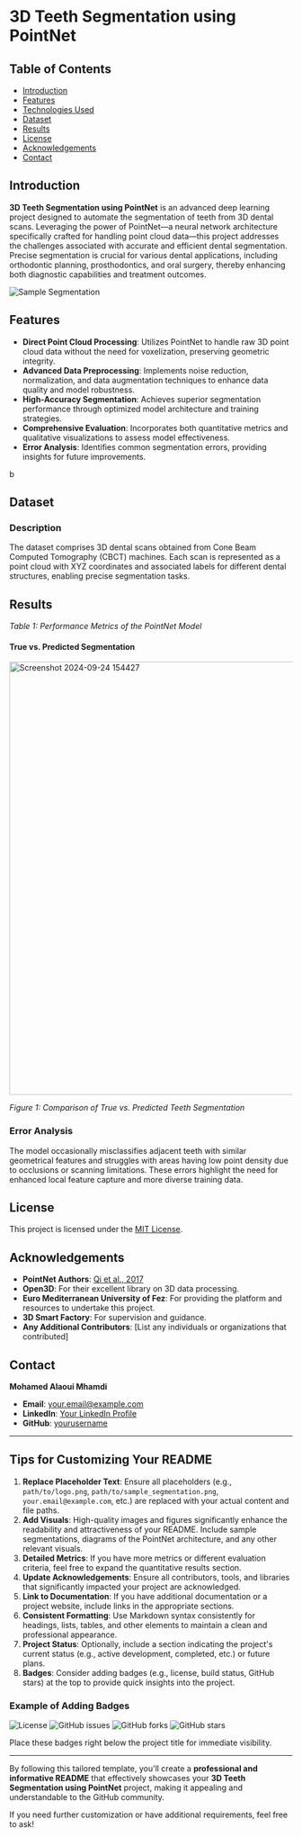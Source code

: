 # 3D Teeth Segmentation using PointNet


## Table of Contents

- [Introduction](#introduction)
- [Features](#features)
- [Technologies Used](#technologies-used)
- [Dataset](#dataset)
- [Results](#results)
- [License](#license)
- [Acknowledgements](#acknowledgements)
- [Contact](#contact)

## Introduction

**3D Teeth Segmentation using PointNet** is an advanced deep learning project designed to automate the segmentation of teeth from 3D dental scans. Leveraging the power of PointNet—a neural network architecture specifically crafted for handling point cloud data—this project addresses the challenges associated with accurate and efficient dental segmentation. Precise segmentation is crucial for various dental applications, including orthodontic planning, prosthodontics, and oral surgery, thereby enhancing both diagnostic capabilities and treatment outcomes.

![Sample Segmentation](path/to/sample_segmentation.png)

## Features

- **Direct Point Cloud Processing**: Utilizes PointNet to handle raw 3D point cloud data without the need for voxelization, preserving geometric integrity.
- **Advanced Data Preprocessing**: Implements noise reduction, normalization, and data augmentation techniques to enhance data quality and model robustness.
- **High-Accuracy Segmentation**: Achieves superior segmentation performance through optimized model architecture and training strategies.
- **Comprehensive Evaluation**: Incorporates both quantitative metrics and qualitative visualizations to assess model effectiveness.
- **Error Analysis**: Identifies common segmentation errors, providing insights for future improvements.

b

## Dataset

### Description

The dataset comprises 3D dental scans obtained from Cone Beam Computed Tomography (CBCT) machines. Each scan is represented as a point cloud with XYZ coordinates and associated labels for different dental structures, enabling precise segmentation tasks.

## Results


*Table 1: Performance Metrics of the PointNet Model*


#### True vs. Predicted Segmentation

<img width="770" alt="Screenshot 2024-09-24 154427" src="https://github.com/user-attachments/assets/a8ab6ccb-f6f7-4b1d-ab6a-8ee1b1fe5ce4">

*Figure 1: Comparison of True vs. Predicted Teeth Segmentation*




### Error Analysis

The model occasionally misclassifies adjacent teeth with similar geometrical features and struggles with areas having low point density due to occlusions or scanning limitations. These errors highlight the need for enhanced local feature capture and more diverse training data.

## License

This project is licensed under the [MIT License](LICENSE).

## Acknowledgements

- **PointNet Authors**: [Qi et al., 2017](https://arxiv.org/abs/1612.00593)
- **Open3D**: For their excellent library on 3D data processing.
- **Euro Mediterranean University of Fez**: For providing the platform and resources to undertake this project.
- **3D Smart Factory**: For supervision and guidance.
- **Any Additional Contributors**: [List any individuals or organizations that contributed]

## Contact

**Mohamed Alaoui Mhamdi**

- **Email**: [your.email@example.com](mailto:your.email@example.com)
- **LinkedIn**: [Your LinkedIn Profile](https://www.linkedin.com/in/yourprofile/)
- **GitHub**: [yourusername](https://github.com/yourusername)

---

## Tips for Customizing Your README

1. **Replace Placeholder Text**: Ensure all placeholders (e.g., `path/to/logo.png`, `path/to/sample_segmentation.png`, `your.email@example.com`, etc.) are replaced with your actual content and file paths.
2. **Add Visuals**: High-quality images and figures significantly enhance the readability and attractiveness of your README. Include sample segmentations, diagrams of the PointNet architecture, and any other relevant visuals.
3. **Detailed Metrics**: If you have more metrics or different evaluation criteria, feel free to expand the quantitative results section.
4. **Update Acknowledgements**: Ensure all contributors, tools, and libraries that significantly impacted your project are acknowledged.
5. **Link to Documentation**: If you have additional documentation or a project website, include links in the appropriate sections.
6. **Consistent Formatting**: Use Markdown syntax consistently for headings, lists, tables, and other elements to maintain a clean and professional appearance.
7. **Project Status**: Optionally, include a section indicating the project's current status (e.g., active development, completed, etc.) or future plans.
8. **Badges**: Consider adding badges (e.g., license, build status, GitHub stars) at the top to provide quick insights into the project.

### Example of Adding Badges

![License](https://img.shields.io/badge/license-MIT-blue.svg)
![GitHub issues](https://img.shields.io/github/issues/yourusername/3D-Teeth-Segmentation)
![GitHub forks](https://img.shields.io/github/forks/yourusername/3D-Teeth-Segmentation)
![GitHub stars](https://img.shields.io/github/stars/yourusername/3D-Teeth-Segmentation)


Place these badges right below the project title for immediate visibility.

---

By following this tailored template, you'll create a **professional and informative README** that effectively showcases your **3D Teeth Segmentation using PointNet** project, making it appealing and understandable to the GitHub community.

If you need further customization or have additional requirements, feel free to ask!
